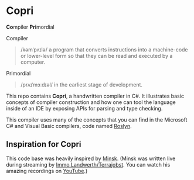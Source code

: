 ﻿# Copri
**Co**mpiler **Pri**mordial

Compiler
> /kəmˈpʌɪlə/ a program that converts instructions into a machine-code or lower-level form so that they can be read and executed by a computer.

Primordial
> /prʌɪˈmɔːdɪəl/ in the earliest stage of development.

This repo contains **Copri**, a handwritten compiler in C#. It illustrates basic
concepts of compiler construction and how one can tool the language inside of an
IDE by exposing APIs for parsing and type checking.

This compiler uses many of the concepts that you can find in the Microsoft
C# and Visual Basic compilers, code named [Roslyn].

[Roslyn]: https://github.com/dotnet/roslyn

## Inspiration for Copri

This code base was heavily inspired by [Minsk]. (Minsk was written live during streaming by [Immo Landwerth/Terrajobst]. You can watch his amazing recordings
on [YouTube].)

[Minsk]: https://minsk-compiler.net
[Immo Landwerth/Terrajobst]: https://github.com/terrajobst
[YouTube]: https://www.youtube.com/playlist?list=PLRAdsfhKI4OWNOSfS7EUu5GRAVmze1t2y